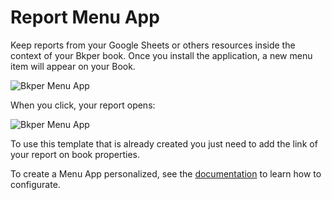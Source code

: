 # Report Menu App

Keep reports from your Google Sheets or others resources inside the context of your Bkper book. Once you install the application, a new menu item will appear on your Book. 

![Bkper Menu App](https://bkper.com/docs/images/bkper-report-menu.png)

When you click, your report opens:

![Bkper Menu App](https://bkper.com/docs/images/bkper-app-menu-popup.png)

To use this template that is already created you just need to add the link of your report on book properties.

To create a Menu App personalized, see the [documentation](https://bkper.com/docs/#apps) to learn how to configurate.


